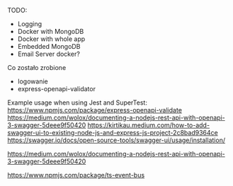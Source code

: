 TODO:
- Logging
- Docker with MongoDB
- Docker with whole app
- Embedded MongoDB
- Email Server docker?

Co zostało zrobione
- logowanie
- express-openapi-validator

Example usage when using Jest and SuperTest: https://www.npmjs.com/package/express-openapi-validate
https://medium.com/wolox/documenting-a-nodejs-rest-api-with-openapi-3-swagger-5deee9f50420
https://kirtikau.medium.com/how-to-add-swagger-ui-to-existing-node-js-and-express-js-project-2c8bad9364ce
https://swagger.io/docs/open-source-tools/swagger-ui/usage/installation/


https://medium.com/wolox/documenting-a-nodejs-rest-api-with-openapi-3-swagger-5deee9f50420



https://www.npmjs.com/package/ts-event-bus
